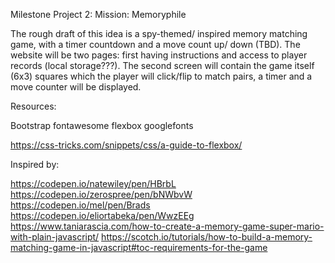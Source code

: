 Milestone Project 2: Mission: Memoryphile

The rough draft of this idea is a spy-themed/ inspired memory matching game, with a timer countdown and a move count up/ down (TBD).
The website will be two pages: first having instructions and access to player records (local storage???). The second screen will contain 
the game itself (6x3) squares which the player will click/flip to match pairs, a timer and a move counter will be displayed. 



Resources:

Bootstrap
fontawesome
flexbox
googlefonts

https://css-tricks.com/snippets/css/a-guide-to-flexbox/


Inspired by:

https://codepen.io/natewiley/pen/HBrbL
https://codepen.io/zerospree/pen/bNWbvW
https://codepen.io/mel/pen/Brads
https://codepen.io/eliortabeka/pen/WwzEEg
https://www.taniarascia.com/how-to-create-a-memory-game-super-mario-with-plain-javascript/
https://scotch.io/tutorials/how-to-build-a-memory-matching-game-in-javascript#toc-requirements-for-the-game